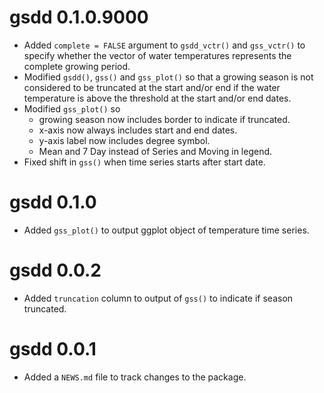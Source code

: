 <!-- NEWS.md is maintained by https://fledge.cynkra.com, contributors should not edit this file -->

# gsdd 0.1.0.9000

-  Added `complete = FALSE` argument to `gsdd_vctr()` and `gss_vctr()` to specify whether the vector of water temperatures represents the complete growing period.
- Modified `gsdd()`, `gss()` and `gss_plot()` so that a growing season is not considered to be truncated at the start and/or end if the water temperature is above the threshold at the start and/or end dates.
- Modified `gss_plot()` so
  - growing season now includes border to indicate if truncated.
  - x-axis now always includes start and end dates.
  - y-axis label now includes degree symbol.
  - Mean and 7 Day instead of Series and Moving in legend.
- Fixed shift in `gss()` when time series starts after start date.

# gsdd 0.1.0

- Added `gss_plot()` to output ggplot object of temperature time series.


# gsdd 0.0.2

- Added `truncation` column to output of `gss()` to indicate if season truncated.


# gsdd 0.0.1

- Added a `NEWS.md` file to track changes to the package.
